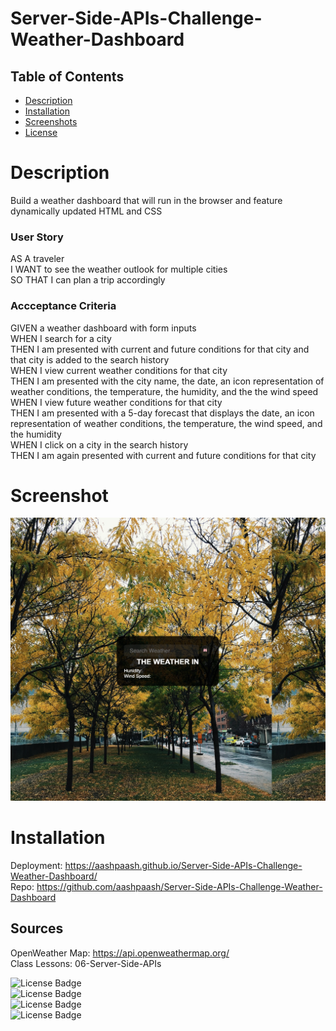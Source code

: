 # Server-Side-APIs-Challenge-Weather-Dashboard

## Table of Contents
- [Description](#Description)
- [Installation](#Installation)
- [Screenshots](#Screenshots)
- [License](#License)

# Description
 Build a weather dashboard that will run in the browser and feature dynamically updated HTML and CSS
 
 ### User Story
 AS A traveler <br>
 I WANT to see the weather outlook for multiple cities <br>
 SO THAT I can plan a trip accordingly <br>
 
 ### Accceptance Criteria
 GIVEN a weather dashboard with form inputs <br>
 WHEN I search for a city <br>
 THEN I am presented with current and future conditions for that city and that city is added to the search history <br>
 WHEN I view current weather conditions for that city <br>
 THEN I am presented with the city name, the date, an icon representation of weather conditions, the temperature, the humidity, and the the wind speed
 WHEN I view future weather conditions for that city  <br>
 THEN I am presented with a 5-day forecast that displays the date, an icon representation of weather conditions, the temperature, the wind speed, and the humidity <br>
 WHEN I click on a city in the search history <br>
 THEN I am again presented with current and future conditions for that city <br>
 
 # Screenshot
 ![Screenhot](Server-Side-Screenshot.png)
 
 # Installation <br/>
 Deployment: https://aashpaash.github.io/Server-Side-APIs-Challenge-Weather-Dashboard/ <br/>
 Repo: https://github.com/aashpaash/Server-Side-APIs-Challenge-Weather-Dashboard
 
## Sources
OpenWeather Map: https://api.openweathermap.org/ <br/>
Class Lessons: 06-Server-Side-APIs

![License Badge](https://img.shields.io/badge/ServerSideAPI-API-blue)<br/>
![License Badge](https://img.shields.io/badge/API-API-blue)<br/>
![License Badge](https://img.shields.io/badge/HTML-HTML-blue)<br/>
![License Badge](https://img.shields.io/badge/CSS-CSS-blue)<br/>
